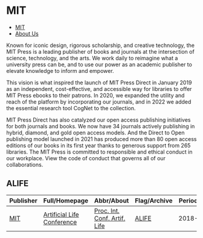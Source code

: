 # MIT

- [MIT](https://direct.mit.edu/)
- [About Us](https://direct.mit.edu/books/pages/About?)

Known for iconic design, rigorous scholarship, and creative technology, the MIT Press is a leading publisher of books and journals at the intersection of science, technology, and the arts. We work daily to reimagine what a university press can be, and to use our power as an academic publisher to elevate knowledge to inform and empower.

This vision is what inspired the launch of MIT Press Direct in January 2019 as an independent, cost-effective, and accessible way for libraries to offer MIT Press ebooks to their patrons. In 2020, we expanded the utility and reach of the platform by incorporating our journals, and in 2022 we added the essential research tool CogNet to the collection.

MIT Press Direct has also catalyzed our open access publishing initiatives for both journals and books. We now have 34 journals actively publishing in hybrid, diamond, and gold open access models. And the Direct to Open publishing model launched in 2021 has produced more than 80 open access editions of our books in its first year thanks to generous support from 265 libraries. The MIT Press is committed to responsible and ethical conduct in our workplace. View the code of conduct that governs all of our collaborations.

## ALIFE

|Publisher|Full/Homepage|Abbr/About|Flag/Archive|Period|Top|CCF|Submit|Current|DDL|Location|Type|
|-        |-            |-         |-           |-     |-  |-  |-     |-      |-  |-       |-   |
|[MIT](https://direct.mit.edu/)|[Artificial Life Conference](https://direct.mit.edu/isal)|[Proc. Int. Conf. Artif. Life](https://direct.mit.edu/isal)|[ALIFE](https://direct.mit.edu/isal)|2018-|False||||NONE||Artificial Life|

